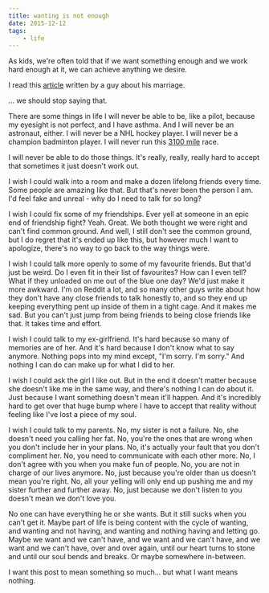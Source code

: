 ```yaml
---
title: wanting is not enough
date: 2015-12-12
tags:
    - life
---
```


As kids, we're often told that if we want something enough and we work hard enough at it, we can achieve anything we desire.

I read this [article](https://medium.com/matter/i-ll-never-be-my-wife-s-equal-79c9a6dda204#.6sedyf9rl) written by a guy about his marriage.

... we should stop saying that.

There are some things in life I will never be able to be, like a pilot, because my eyesight is not perfect, and I have asthma. And I will never be an astronaut, either. I will never be a NHL hockey player. I will never be a champion badminton player. I will never run this [3100 mile](https://en.wikipedia.org/wiki/Self-Transcendence_3100_Mile_Race) race.

I will never be able to do those things. It's really, really, really hard to accept that sometimes it just doesn't work out.

I wish I could walk into a room and make a dozen lifelong friends every time. Some people are amazing like that. But that's never been the person I am. I'd feel fake and unreal - why do I need to talk for so long?

I wish I could fix some of my friendships. Ever yell at someone in an epic end of friendship fight? Yeah. Great. We both thought we were right and can't find common ground. And well, I still don't see the common ground, but I do regret that it's ended up like this, but however much I want to apologize, there's no way to go back to the way things were.

I wish I could talk more openly to some of my favourite friends. But that'd just be weird. Do I even fit in their list of favourites? How can I even tell? What if they unloaded on me out of the blue one day? We'd just make it more awkward. I'm on Reddit a lot, and so many other guys write about how they don't have any close friends to talk honestly to, and so they end up keeping everything pent up inside of them in a tight cage. And it makes me sad. But you can't just jump from being friends to being close friends like that. It takes time and effort.

I wish I could talk to my ex-girlfriend. It's hard because so many of memories are of her. And it's hard because I don't know what to say anymore. Nothing pops into my mind except, "I'm sorry. I'm sorry." And nothing I can do can make up for what I did to her.

I wish I could ask the girl I like out. But in the end it doesn't matter because she doesn't like me in the same way, and there's nothing I can do about it. Just because I want something doesn't mean it'll happen. And it's incredibly hard to get over that huge bump where I have to accept that reality without feeling like I've lost a piece of my soul.

I wish I could talk to my parents. No, my sister is not a failure. No, she doesn't need you calling her fat. No, you're the ones that are wrong when you don't include her in your plans. No, it's actually your fault that you don't compliment her. No, you need to communicate with each other more. No, I don't agree with you when you make fun of people. No, you are not in charge of our lives anymore. No, just because you're older than us doesn't mean you're right. No, all your yelling will only end up pushing me and my sister further and further away. No, just because we don't listen to you doesn't mean we don't love you.

No one can have everything he or she wants. But it still sucks when you can't get it. Maybe part of life is being content with the cycle of wanting, and wanting and not having, and wanting and nothing having and letting go. Maybe we want and we can't have, and we want and we can't have, and we want and we can't have, over and over again, until our heart turns to stone and until our soul bends and breaks. Or maybe somewhere in-between.

I want this post to mean something so much... but what I want means nothing.
